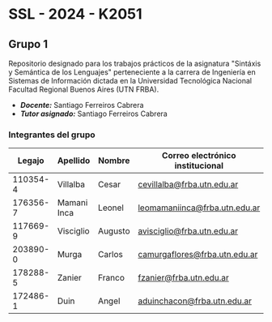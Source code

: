 # SSL - 2024 - K2051
## Grupo 1
Repositorio designado para los trabajos prácticos de la asignatura "Sintáxis y Semántica de los Lenguajes" perteneciente a la carrera de Ingeniería en Sistemas de Información dictada en la Universidad Tecnológica Nacional Facultad Regional Buenos Aires (UTN FRBA).

- ***Docente:*** Santiago Ferreiros Cabrera
- ***Tutor asignado:*** Santiago Ferreiros Cabrera

### Integrantes del grupo
| Legajo  | Apellido | Nombre | Correo electrónico institucional |
| ------- | -------- | ------ | -------------------------------- |
| 110354-4	| Villalba	| Cesar	| cevillalba@frba.utn.edu.ar |
| 176356-7	| Mamani Inca	| Leonel	| leomamaniinca@frba.utn.edu.ar |
| 117669-9	| Visciglio	| Augusto	| avisciglio@frba.utn.edu.ar |
| 203890-0	| Murga	| Carlos	| camurgaflores@frba.utn.edu.ar |
| 178288-5	| Zanier	| Franco	| fzanier@frba.utn.edu.ar |
| 172486-1	| Duin	| Angel	| aduinchacon@frba.utn.edu.ar |
